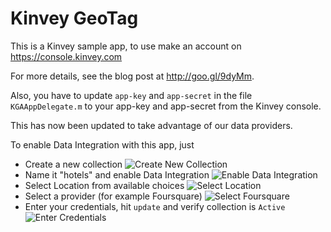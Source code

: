 # Kinvey GeoTag

This is a Kinvey sample app, to use make an account on
https://console.kinvey.com

For more details, see the blog post at http://goo.gl/9dyMm.


Also, you have to update `app-key` and `app-secret` in the file `KGAAppDelegate.m`
to your app-key and app-secret from the Kinvey console.


This has now been updated to take advantage of our data providers.

To enable Data Integration with this app, just

* Create a new collection ![Create New Collection](https://github.com/Kinvey/KinveyGeoTag/raw/master/Screenshots/Create.png "Create Collection")
* Name it "hotels" and enable Data Integration ![Enable Data Integration](https://github.com/Kinvey/KinveyGeoTag/raw/master/Screenshots/Enable.png "Enable Data Integration")
* Select Location from available choices ![Select Location](https://github.com/Kinvey/KinveyGeoTag/raw/master/Screenshots/DataIntegration.png "Create Collection")
* Select a provider (for example Foursquare) ![Select Foursquare](https://github.com/Kinvey/KinveyGeoTag/raw/master/Screenshots/Location.png "Select Foursquare")
* Enter your credentials, hit `update` and verify collection is `Active` ![Enter Credentials](https://github.com/Kinvey/KinveyGeoTag/raw/master/Screenshots/Active.png "Enter Credentials")

